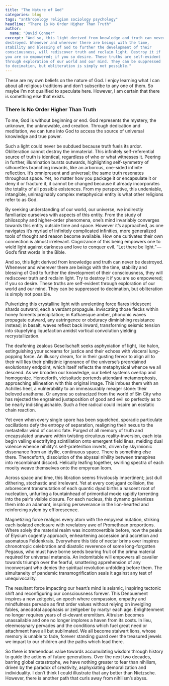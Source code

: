 ```yaml
---
title: "The Nature of God"
categories: blog
tags: "anthropology religion sociology psychology"
headline: "There Is No Order Higher Than Truth"
author:
  name: "David Conner"
excerpt: "And so, this light derived from knowledge and truth can never be
destroyed. Whenever and wherever there are beings with the time,
stability and blessing of God to further the development of their
consciousness, will rediscover truth and reclaim light. Destroy it if
you are so empowered; if you so desire. These truths are self-evident
through exploration of our world and our mind. They can be suppressed
to decimation, but obliteration is simply not possible."
---
```


These are my own beliefs on the nature of God. I enjoy learning what I
can about all religious traditions and don’t subscribe to any one of
them. So maybe I’m not qualified to speculate here. However, I am
certain that there is something else that exists.

### There Is No Order Higher Than Truth

To me, God is without beginning or end. God represents the mystery,
the unknown, the unknowable, and creation. Through dedication and
meditation, we can tune into God to access the source of universal
knowledge and true power.

Such a light could never be subdued because truth fuels its
ardor. Obliteration cannot destroy the immaterial. This infinitely
self-referential source of truth is identical, regardless of who or
what witnesses it. Peering in further, illumination bursts outwards,
highlighting self-symmetry of silhouettes branching inwards, like an
arborous, one-sided infinite reflection. It’s omnipresent and
universal; the same truth resonates throughout space. Yet, no matter
how you package it or encapsulate it or deny it or fracture it, it
cannot be changed because it already incorporates the totality of all
possible existences. From my perspective, this undeniable, intangible,
unimaginably complex metaphysical entity is what other religions refer
to as God.

By seeking understanding of our world, our universe, we indirectly
familiarize ourselves with aspects of this entity. From the study of
philosophy and higher-order phenomena, one’s mind invariably converges
towards this entity outside time and space. However it’s approached,
as one navigates it’s myriad of infinitely complicated infinities,
more generalized tools of thought and reason become available. How one
cultivates their own connection is almost irrelevant. Cognizance of
this being empowers one to wield light against darkness and love to
conquer evil. “Let there be light.” — God’s first words in the Bible.

And so, this light derived from knowledge and truth can never be
destroyed. Whenever and wherever there are beings with the time,
stability and blessing of God to further the development of their
consciousness, they will rediscover truth and reclaim light. Try to
destroy it if you are so empowered; if you so desire. These truths are
self-evident through exploration of our world and our mind. They can
be suppressed to decimation, but obliteration is simply not possible.

Pulverizing this crystalline light with unrelenting force flares
iridescent shards outward, each a verdant propagule. Inviscating those
flecks within honey foments precipitation; in Kafkaesque amber,
phononic waves propagate outward, any astringence or obduracy
diminishing resistance instead; in basalt, waves reflect back
inward, transforming seismic tension into stupefying liquefaction
amidst vortical convolution yielding recrystallization.

The deafening zealous Gesellschaft seeks asphyxiation of light, like
halon, extinguishing your screams for justice and their echoes with
visceral lung-popping force. An illusory dream, for in their gusting
fervor to align all to their will lies their philistinic ignorance of
the universe’s preordained evolutionary endpoint, which itself
reflects the metaphysical whence we all descend. As we broaden our
knowledge, our belief systems overlap and homogenize. Henceforth,
vicissitude portends attendant metamorphosis, approaching allineation
with this original image. This imbues them with an Achilles heel, a
vulnerability to an immeasurably meager stone: their beloved
anathema. Or anyone so ostracized from the world of Sin City who has
rejected the engrained juxtaposition of good and evil so perfectly as
to be nearly indistinguishable. Such a free radical could inspire an
ecstatic chain reaction.

Yet even when every single spore has been squelched, sporadic
particulate oscillations defy the entropy of separation, realigning
their nexus to the metastellar wind of cosmic fate. Purged of all
memory of truth and encapsulated unaware within twisting circuitous
reality-inversion, each iota begin vailing electrifying scintillation
onto emergent field lines, melding dual valence whence nihility's
self-præterition inverts, driven by skyrmionic dissonance from an
idyllic, continuous space. There is something else there. Thenceforth,
dissolution of the abyssal nihility between transpires into
recombinant discord. Helically leafing together, swirling spectra of
each moeity weave themselves onto the empyrean loom.

Across space and time, this libration seems frivolously impertinent;
just dull dithering, stochastic and irrelevant. Yet at every conjugant
collision, the arborescent transmutation of each quantic dyad births a
nascent root of nucleation, unfurling a fountainhead of primordial
moxie rapidly torrenting into the pair’s visible closure. For each
nucleus, this dynamo galvanizes them into an adamant, inspiring
perseverance in the lion-hearted and reinforcing xylem by
efflorescence.

Magnetizing force realigns every atom with the empyreal nutation,
striking each isolated enclosure with revelatory awe of Promethean
proportions. Where solely the material realm was incontrovertible
before, now the peaks of Elysium cogently approach, enheartening
accession and accretion and asomatous Feldenkrais. Everywhere this
tide of nectar brims over inspires chronotropic celebration and
diastolic reverence of some long-forgotten Pegasus, who must have
borne seeds bearing fruit of the prima material required for universal
metanoia. An indomitable will empowers all cavalier towards triumph
over the fearful, smattering apprehension of any inconversant who
denies the spiritual revolution unfolding before them. The
simultaneity of pandemic transmogrification seals it against any test
of unequivocality.

The resultant force impacting our heart’s mind is seismic, inspiring
tectonic shift and reconfiguring our consciousness forever. This
Dénouement inspires a new zeitgeist, an epoch where compassion,
empathy and mindfulness pervade as first order values without relying
on inveigling fables, anecdotal apophasis or zeitgeber by martyr each
age. Enlightenment no longer requires years of ci-devant
eremitism. Altruism becomes unassailable and one no longer implores a
haven from its costs. In lieu, eleemosynary pervades and the
conditions which fuel great need or attachment have all but
sublimated. We all become stalwart lions, whose memory is unable to
fade, forever standing guard over the treasured jewels we impart to
our children and the paths which lead there.

So there is tremendous value towards accumulating wisdom through
history to guide the actions of future generations. Over the next two
decades, barring global catastrophe, we have nothing greater to fear
than nihilism, driven by the paradox of creativity, asphyxiating
demoralization and individuality. I don’t think I could illustrate
that any better than Nietzsche. However, there is another path that
curls away from nihilism’s abyss.
